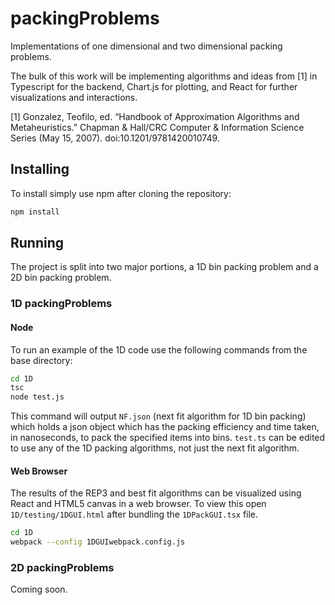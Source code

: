 # packingProblems
Implementations of one dimensional and two dimensional packing problems.

The bulk of this work will be implementing algorithms and ideas from [1] in Typescript for the backend, Chart.js for plotting, and React for further visualizations and interactions.

[1] Gonzalez, Teofilo, ed. “Handbook of Approximation Algorithms and Metaheuristics.” Chapman & Hall/CRC Computer & Information Science Series (May 15, 2007). doi:10.1201/9781420010749.

## Installing
To install simply use npm after cloning the repository:
```bash
npm install
```

## Running
The project is split into two major portions, a 1D bin packing problem and a 2D bin packing problem.

### 1D packingProblems

#### Node
To run an example of the 1D code use the following commands from the base directory:

```bash
cd 1D
tsc
node test.js
```

This command will output `NF.json` (next fit algorithm for 1D bin packing) which holds a json object which has the packing efficiency and time taken, in nanoseconds, to pack the specified items into bins. `test.ts` can be edited to use any of the 1D packing algorithms, not just the next fit algorithm.

#### Web Browser
The results of the REP3 and best fit algorithms can be visualized using React and HTML5 canvas in a web browser. To view this open `1D/testing/1DGUI.html` after bundling the `1DPackGUI.tsx` file.

```bash
cd 1D
webpack --config 1DGUIwebpack.config.js
```

### 2D packingProblems

Coming soon.